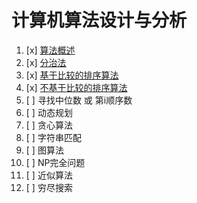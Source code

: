 # 计算机算法设计与分析

1. [x] [算法概述](计算机算法设计与分析/算法概述/)
2. [x] [分治法](计算机算法设计与分析/分治法/)
3. [x] [基于比较的排序算法](计算机算法设计与分析/排序算法/)
4. [x] [不基于比较的排序算法](计算机算法设计与分析/排序算法/)
5. [ ] 寻找中位数 或 第i顺序数
6. [ ] 动态规划
7. [ ] 贪心算法
8. [ ] 字符串匹配
9. [ ] 图算法
10. [ ] NP完全问题
11. [ ] 近似算法
12. [ ] 穷尽搜索